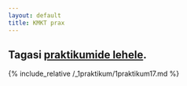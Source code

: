 ```yaml
---
layout: default
title: KMKT prax
---
```

Tagasi [praktikumide lehele](../praktikumid.md).
---
{% include_relative /_1praktikum/1praktikum17.md %}
